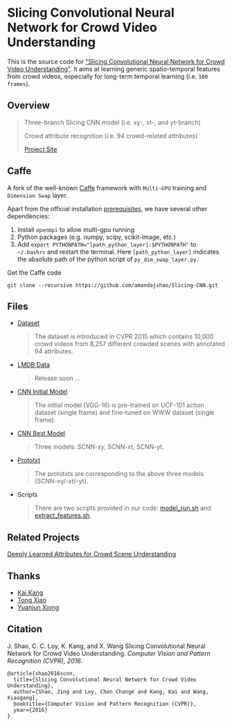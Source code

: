 # Slicing Convolutional Neural Network for Crowd Video Understanding

This is the source code for ["Slicing Convolutional Neural Network for Crowd Video Understanding"](http://www.ee.cuhk.edu.hk/~jshao/papers_jshao/jshao_cvpr16_scnn.pdf). It aims at learning generic spatio-temporal features from crowd videos, especially for long-term temporal learning (i.e. `100 frames`).

## Overview

> Three-branch Slicing CNN model (i.e. xy-, xt-, and yt-branch)
>
> Crowd attribute recognition (i.e. 94 crowd-related attributes)
>
> [Project Site](http://www.ee.cuhk.edu.hk/~jshao/SCNN.html)


## Caffe
	
A fork of the well-known [Caffe](http://caffe.berkeleyvision.org/) framework with `Multi-GPU` training and `Dimension Swap` layer.

Apart from the official installation [prerequisites](http://caffe.berkeleyvision.org/installation.html), we have several other dependencies:

1. Install `openmpi` to allow multi-gpu running
2. Python packages (e.g. numpy, scipy, scikit-image, etc.)
3. Add `export PYTHONPATH="[path_python_layer]:$PYTHONPATH"` to `~/.bashrc` and restart the terminal. Here `[path_python_layer]` indicates the absolute path of the python script of `py_dim_swap_layer.py`.

Get the Caffe code

	git clone --recursive https://github.com/amandajshao/Slicing-CNN.git


## Files
- [Dataset](http://www.ee.cuhk.edu.hk/~jshao/WWWcrowd_files/www_archive.zip)

	> The dataset is introduced in CVPR 2015 which contains 10,000 crowd videos from 8,257 different crowded scenes with annotated 94 attributes.

- [LMDB Data]()

	> Release soon ...

- [CNN Initial Model](https://www.dropbox.com/s/pivm4sz5mpcp4r1/crowd_scnn_init_model.caffemodel?dl=0)

	> The initial model (VGG-16) is pre-trained on UCF-101 action dataset (single frame) and fine-tuned on WWW dataset (single frame).

- [CNN Best Model](https://www.dropbox.com/sh/qpuc7slosybj33j/AADwbKuyckmFhvkaLw95xK8oa?dl=0)

	> Three models: SCNN-xy, SCNN-xt, SCNN-yt.

- [Prototxt](https://www.dropbox.com/sh/zowetbmf9cquvmr/AABwkMFlu8I28ekBXXPrScZEa?dl=0)

	> The prototxts are corresponding to the above three models (SCNN-xy/-xt/-yt).

- Scripts

	> There are two scripts provided in our code: [model_run.sh](https://github.com/amandajshao/Slicing-CNN/blob/master/model_run.sh) and [extract_features.sh](https://github.com/amandajshao/Slicing-CNN/blob/master/extract_features_xt.sh).


## Related Projects
[Deeply Learned Attributes for Crowd Scene Understanding](http://www.ee.cuhk.edu.hk/~jshao/WWWCrowdDataset.html)


## Thanks
- [Kai Kang](http://www.ee.cuhk.edu.hk/~kkang/)
- [Tong Xiao](http://www.ee.cuhk.edu.hk/~xiaotong/)
- [Yuanjun Xiong](http://personal.ie.cuhk.edu.hk/~xy012/)


## Citation

J. Shao, C. C. Loy, K. Kang, and X. Wang
Slicing Convolutional Neural Network for Crowd Video Understanding.
_Computer Vision and Pattern Recognition (CVPR), 2016_.

	@article{shao2016scnn,
	  title={Slicing Convolutional Neural Network for Crowd Video Understanding},
  	  author={Shao, Jing and Loy, Chen Change and Kang, Kai and Wang, Xiaogang},
  	  booktitle={Computer Vision and Pattern Recognition (CVPR)},
  	  year={2016}
	}
